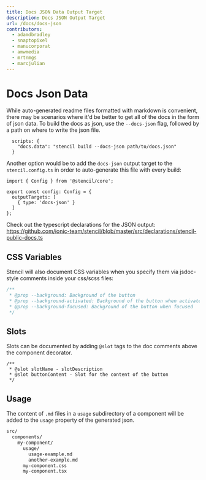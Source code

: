 ```yaml
---
title: Docs JSON Data Output Target
description: Docs JSON Output Target
url: /docs/docs-json
contributors:
  - adamdbradley
  - snaptopixel
  - manucorporat
  - amwmedia
  - mrtnmgs
  - marcjulian
---
```


# Docs Json Data

While auto-generated readme files formatted with markdown is convenient, there may be scenarios where it'd be better to get all of the docs in the form of json data. To build the docs as json, use the `--docs-json` flag, followed by a path on where to write the json file.

```tsx
  scripts: {
    "docs.data": "stencil build --docs-json path/to/docs.json"
  }
```

Another option would be to add the `docs-json` output target to the `stencil.config.ts` in order to auto-generate this file with every build:

```tsx
import { Config } from '@stencil/core';

export const config: Config = {
  outputTargets: [
    { type: 'docs-json' }
  ]
};
```

Check out the typescript declarations for the JSON output: https://github.com/ionic-team/stencil/blob/master/src/declarations/stencil-public-docs.ts


## CSS Variables

Stencil will also document CSS variables when you specify them via jsdoc-style comments inside your css/scss files:

```css
/**
 * @prop --background: Background of the button
 * @prop --background-activated: Background of the button when activated
 * @prop --background-focused: Background of the button when focused
 */
```


## Slots

Slots can be documented by adding `@slot` tags to the doc comments above the component decorator.

```tsx
/**
 * @slot slotName - slotDescription
 * @slot buttonContent - Slot for the content of the button
 */
```


## Usage

The content of `.md` files in a `usage` subdirectory of a component will be added to the `usage` property of the generated json. 

```bash
src/
  components/
    my-component/
      usage/
        usage-example.md
        another-example.md
      my-component.css
      my-component.tsx
```
